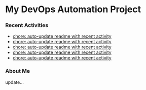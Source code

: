 # My DevOps Automation Project

### Recent Activities
<!-- activity:START -->
- [chore: auto-update readme with recent activity](https://github.com/kaigiii/mybowling-app/commit/1122465ec475165d2ac4fb216378dac0c3b4b8b1)
- [chore: auto-update readme with recent activity](https://github.com/kaigiii/mybowling-app/commit/b849310a31033e0f3d19ad64c6c6325d663be5fd)
- [chore: auto-update readme with recent activity](https://github.com/kaigiii/mybowling-app/commit/5cdafe7ab5fb678152e8d23e6269e9d080323f0c)
- [chore: auto-update readme with recent activity](https://github.com/kaigiii/mybowling-app/commit/e09d360a827bd31289f406985d8af8e737780c36)
- [chore: auto-update readme with recent activity](https://github.com/kaigiii/mybowling-app/commit/b2cd937a0db903ce054bbedb74bb0c449b4fa8c7)
<!-- activity:END -->

### About Me
<!-- MYLINKS:START -->
<!-- MYLINKS:END -->

update...
